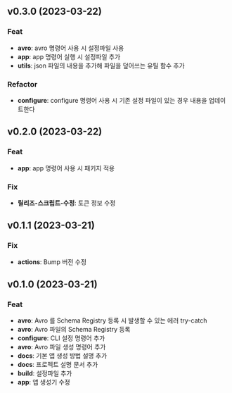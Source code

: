 ## v0.3.0 (2023-03-22)

### Feat

- **avro**: avro 명령어 사용 시 설정파일 사용
- **app**: app 명령어 실행 시 설정파일 추가
- **utils**: json 파일의 내용을 추가해 파일을 덮어쓰는 유틸 함수 추가

### Refactor

- **configure**: configure 명령어 사용 시 기존 설정 파일이 있는 경우 내용을 업데이트한다

## v0.2.0 (2023-03-22)

### Feat

- **app**: app 명령어 사용 시 패키지 적용

### Fix

- **릴리즈-스크립트-수정**: 토큰 정보 수정

## v0.1.1 (2023-03-21)

### Fix

- **actions**: Bump 버전 수정

## v0.1.0 (2023-03-21)

### Feat

- **avro**: Avro 를 Schema Registry 등록 시 발생할 수 있는 에러 try-catch
- **avro**: Avro 파일의 Schema Registry 등록
- **configure**: CLI 설정 명령어 추가
- **avro**: Avro 파일 생성 명령어 추가
- **docs**: 기본 앱 생성 방법 설명 추가
- **docs**: 프로젝트 설명 문서 추가
- **build**: 설정파일 추가
- **app**: 앱 생성기 수정
